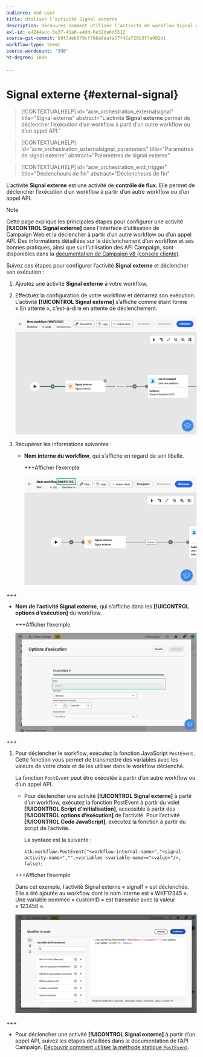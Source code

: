 ```yaml
---
audience: end-user
title: Utiliser l’activité Signal externe
description: Découvrez comment utiliser l’activité de workflow Signal externe
exl-id: e4244ecc-5e37-41a6-a4dd-6e32da6d5512
source-git-commit: b9f3deb579cf786e0eafa57f42a728b3f7a002d1
workflow-type: tm+mt
source-wordcount: '390'
ht-degree: 100%

---
```


# Signal externe {#external-signal}

<!--External Signal End-->

>[!CONTEXTUALHELP]
>id="acw_orchestration_externalsignal"
>title="Signal externe"
>abstract="L’activité **Signal externe** permet de déclencher l’exécution d’un workflow à parti d’un autre workflow ou d’un appel API."

>[!CONTEXTUALHELP]
>id="acw_orchestration_externalsignal_parameters"
>title="Paramètres de signal externe"
>abstract="Paramètres de signal externe"

>[!CONTEXTUALHELP]
>id="acw_orchestration_end_trigger"
>title="Déclencheurs de fin"
>abstract="Déclencheurs de fin"

L’activité **Signal externe** est une activité de **contrôle de flux**. Elle permet de déclencher l’exécution d’un workflow à partir d’un autre workflow ou d’un appel API.

>[!NOTE]
>
>Cette page explique les principales étapes pour configurer une activité **[!UICONTROL Signal externe]** dans l’interface d’utilisation de Campaign Web et la déclencher à partir d’un autre workflow ou d’un appel API. Des informations détaillées sur le déclenchement d’un workflow et ses bonnes pratiques, ainsi que sur l’utilisation des API Campaign, sont disponibles dans la [documentation de Campaign v8 (console cliente)](https://experienceleague.adobe.com/fr/docs/campaign/automation/workflows/advanced-management/javascript-in-workflows#trigger-example).

Suivez ces étapes pour configurer l’activité **Signal externe** et déclencher son exécution :

1. Ajoutez une activité **Signal externe** à votre workflow.

1. Effectuez la configuration de votre workflow et démarrez son exécution. L’activité **[!UICONTROL Signal externe]** s’affiche comme étant forme « En attente », c’est-à-dire en attente de déclenchement.

   ![La capture d’écran montre l’activité Signal externe dans un état en attente.](../assets/external-signal-pending.png)

1. Récupérez les informations suivantes :

   * **Nom interne du workflow**, qui s’affiche en regard de son libellé.

     +++Afficher l’exemple

     ![La capture d’écran montre le nom interne du workflow en regard de son libellé.](../assets/external-signal-workflow-name.png)

+++

   * **Nom de l’activité Signal externe**, qui s’affiche dans les **[!UICONTROL options d’exécution]** du workflow.

     +++Afficher l’exemple

     ![La capture d’écran affiche le nom de l’activité Signal externe dans les options d’exécution.](../assets/external-signal-name.png)

+++

1. Pour déclencher le workflow, exécutez la fonction JavaScript `PostEvent`. Cette fonction vous permet de transmettre des variables avec les valeurs de votre choix et de les utiliser dans le workflow déclenché.

   La fonction `PostEvent` peut être exécutée à partir d’un autre workflow ou d’un appel API.

   * Pour déclencher une activité **[!UICONTROL Signal externe]** à partir d’un workflow, exécutez la fonction PostEvent à partir du volet **[!UICONTROL Script d’initialisation]**, accessible à partir des **[!UICONTROL options d’exécution]** de l’activité. Pour l’activité **[!UICONTROL Code JavaScript]**, exécutez la fonction à partir du script de l’activité.

     La syntaxe est la suivante :

     ```
     xtk.workflow.PostEvent("<workflow-internal-name>","<signal-activity-name>","",<variables <variable-name>="<value>"/>, false);
     ```

   +++Afficher l’exemple

   Dans cet exemple, l’activité Signal externe « signal1 » est déclenchée. Elle a été ajoutée au workflow dont le nom interne est « WKF12345 ». Une variable nommée « customID » est transmise avec la valeur « 123456 ».

   ![La capture d’écran illustre un exemple de déclenchement de l’activité Signal externe à l’aide de la fonction PostEvent.](../assets/external-signal-sample.png)

+++

   * Pour déclencher une activité **[!UICONTROL Signal externe]** à partir d’un appel API, suivez les étapes détaillées dans la documentation de l’API Campaign. [Découvrir comment utiliser la méthode statique `PostEvent`](https://experienceleague.adobe.com/developer/campaign-api/api/sm-workflow-PostEvent.html?lang=fr).